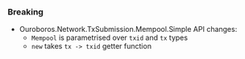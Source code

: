 ### Breaking

- Ouroboros.Network.TxSubmission.Mempool.Simple API changes:
  - `Mempool` is parametrised over `txid` and `tx` types
  - `new` takes `tx -> txid` getter function

